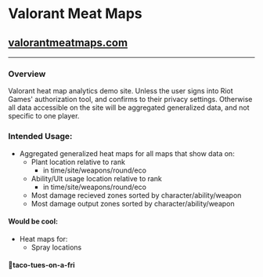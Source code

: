Valorant Meat Maps
====
## [valorantmeatmaps.com](https://www.valorantmeatmaps.com)
---

### Overview
Valorant heat map analytics demo site. Unless the user signs into Riot Games' authorization tool, and confirms to their privacy settings.  Otherwise all data accessible on the site will be aggregated generalized data, and not specific to one player.

### Intended Usage:
- Aggregated generalized heat maps for all maps that show data on:
  - Plant location relative to rank
    - in time/site/weapons/round/eco
  - Ability/Ult usage location relative to rank
    - in time/site/weapons/round/eco
  - Most damage recieved zones sorted by character/ability/weapon
  - Most damage output zones sorted by character/ability/weapon


#### Would be cool:
- Heat maps for:
    - Spray locations
  



#### 🌮taco-tues-on-a-fri 
